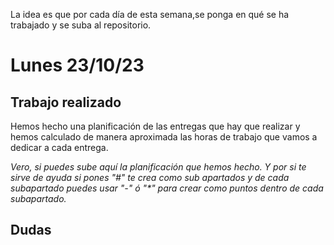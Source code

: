 La idea es que por cada día de esta semana,se ponga en qué se ha trabajado y se suba al repositorio.

# Lunes 23/10/23
## Trabajo realizado
Hemos hecho una planificación de las entregas que hay que realizar y hemos calculado de manera aproximada las horas de trabajo que vamos a dedicar a cada entrega.

_Vero, si puedes sube aquí la planificación que hemos hecho. Y por si te sirve de ayuda si pones "#" te crea como sub apartados y de cada subapartado puedes usar "-" ó "*" para crear como puntos dentro de cada subapartado._
## Dudas
